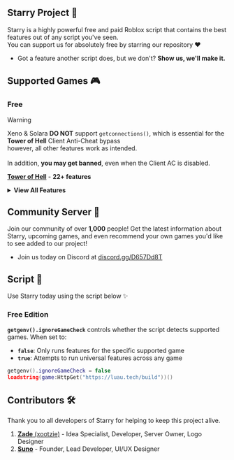 ## Starry Project 🌟
Starry is a highly powerful free and paid Roblox script that contains the best features out of any script you've seen.
<br>You can support us for absolutely free by starring our repository ❤️
- Got a feature another script does, but we don't? **Show us, we'll make it.**

## Supported Games 🎮
### Free
> [!WARNING]
> Xeno & Solara **DO NOT** support `getconnections()`, which is essential for the **Tower of Hell** Client Anti-Cheat bypass
> <br>however, all other features work as intended.<br><br>
> In addition, **you may get banned**, even when the Client AC is disabled.

**[Tower of Hell](https://www.roblox.com/games/1962086868/Tower-of-Hell)** - **22+ features**
<details>
  <summary><b>View All Features</b></summary>
  <br>
  - <b>Teleport to Stage</b><br>
  - <b>Auto Win</b><br>
  - <b>Win</b><br>
  - <b>Change TP Method</b><br>
  - <b>Change Farming Method</b><br>
  - <b>Disable Speed Mutator</b><br>
  - <b>Disable Gravity Mutator</b><br>
  - <b>Disable Bunny Hop Mutator</b><br>
  - <b>Disable Fog Mutator</b><br>
  - <b>Walkspeed</b><br>
  - <b>Jumppower</b><br>
  - <b>Goto Game Type</b><br>
  - <b>Give Gear</b><br>
  - <b>Give Hidden Gear</b><br>
  - <b>Godmode</b><br>
  - <b>Auto Play Stacker</b><br>
  - <b>Fling Player</b><br>
  - <b>Change ScreenSaver Icon</b><br>
  - <b>XP Stat Tracker</b><br>
  - <b>Coins Stat Tracker</b><br>
  - <b>Levels Stat Tracker</b><br>
  - <b>Disable Conveyors</b><br>
  - <b>Extra Jumps</b>
</details>

## Community Server 💫
Join our community of over **1,000** people! Get the latest information about Starry, upcoming games, and even recommend your own games you'd like to see added to our project!
- Join us today on Discord at [discord.gg/D657Dd8T](https://discord.gg/D657Dd8T)

## Script 📜
Use Starry today using the script below ✨
### Free Edition
**`getgenv().ignoreGameCheck`** controls whether the script detects supported games. When set to:
- **`false`**: Only runs features for the specific supported game
- **`true`**: Attempts to run universal features across any game

```lua
getgenv().ignoreGameCheck = false
loadstring(game:HttpGet("https://luau.tech/build"))()
```

## Contributors 🛠️
Thank you to all developers of Starry for helping to keep this project alive.
1. [**Zade** (xootzie)](https://github.com/xootzie) - Idea Specialist, Developer, Server Owner, Logo Designer
3. [**Suno**](https://github.com/mr-suno) - Founder, Lead Developer, UI/UX Designer

